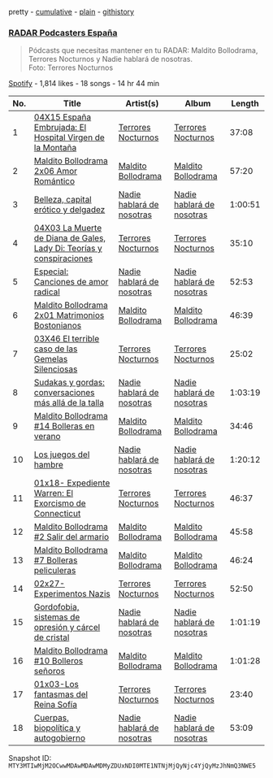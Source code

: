 pretty - [cumulative](/playlists/cumulative/37i9dQZF1DX2WSz2bIXl9B.md) - [plain](/playlists/plain/37i9dQZF1DX2WSz2bIXl9B) - [githistory](https://github.githistory.xyz/mackorone/spotify-playlist-archive/blob/main/playlists/plain/37i9dQZF1DX2WSz2bIXl9B)

### [RADAR Podcasters España](https://open.spotify.com/playlist/37i9dQZF1DX2WSz2bIXl9B)

> Pódcasts que necesitas mantener en tu RADAR: Maldito Bollodrama, Terrores Nocturnos y Nadie hablará de nosotras\. <br/>Foto: Terrores Nocturnos

[Spotify](https://open.spotify.com/user/spotify) - 1,814 likes - 18 songs - 14 hr 44 min

| No. | Title | Artist(s) | Album | Length |
|---|---|---|---|---|
| 1 | [04X15 España Embrujada: El Hospital Virgen de la Montaña](https://open.spotify.com/episode/6l2PKUYZNRVFoPMwhjOYkh) | [Terrores Nocturnos](https://open.spotify.com/show/0RHpp9P5ePbiiUfDrgi5Ld) | [Terrores Nocturnos](https://open.spotify.com/show/0RHpp9P5ePbiiUfDrgi5Ld) | 37:08 |
| 2 | [Maldito Bollodrama 2x06 Amor Romántico](https://open.spotify.com/episode/74TVdztf6xsQSfOg8BaCkz) | [Maldito Bollodrama](https://open.spotify.com/show/3SE2F6pgduJrJL7HR2jqfD) | [Maldito Bollodrama](https://open.spotify.com/show/3SE2F6pgduJrJL7HR2jqfD) | 57:20 |
| 3 | [Belleza, capital erótico y delgadez](https://open.spotify.com/episode/7gOmagij9NVlXjRtRQArfr) | [Nadie hablará de nosotras](https://open.spotify.com/show/18YtE7Ed8UPaTSZpqESG0B) | [Nadie hablará de nosotras](https://open.spotify.com/show/18YtE7Ed8UPaTSZpqESG0B) | 1:00:51 |
| 4 | [04X03 La Muerte de Diana de Gales, Lady Di: Teorías y conspiraciones](https://open.spotify.com/episode/1B0bWga8aMcnBfhfEmW9MB) | [Terrores Nocturnos](https://open.spotify.com/show/0RHpp9P5ePbiiUfDrgi5Ld) | [Terrores Nocturnos](https://open.spotify.com/show/0RHpp9P5ePbiiUfDrgi5Ld) | 35:10 |
| 5 | [Especial: Canciones de amor radical ](https://open.spotify.com/episode/2jw2LWBrR0rFemyGJEN7tL) | [Nadie hablará de nosotras](https://open.spotify.com/show/18YtE7Ed8UPaTSZpqESG0B) | [Nadie hablará de nosotras](https://open.spotify.com/show/18YtE7Ed8UPaTSZpqESG0B) | 52:53 |
| 6 | [Maldito Bollodrama 2x01 Matrimonios Bostonianos](https://open.spotify.com/episode/5kPGBhAC2ut9Y1Lk6Sncj8) | [Maldito Bollodrama](https://open.spotify.com/show/3SE2F6pgduJrJL7HR2jqfD) | [Maldito Bollodrama](https://open.spotify.com/show/3SE2F6pgduJrJL7HR2jqfD) | 46:39 |
| 7 | [03X46 El terrible caso de las Gemelas Silenciosas](https://open.spotify.com/episode/3AyAowoh2WnLECsDr9iktK) | [Terrores Nocturnos](https://open.spotify.com/show/0RHpp9P5ePbiiUfDrgi5Ld) | [Terrores Nocturnos](https://open.spotify.com/show/0RHpp9P5ePbiiUfDrgi5Ld) | 25:02 |
| 8 | [Sudakas y gordas: conversaciones más allá de la talla](https://open.spotify.com/episode/4XOVZf1SUbmNJu6YB9raom) | [Nadie hablará de nosotras](https://open.spotify.com/show/18YtE7Ed8UPaTSZpqESG0B) | [Nadie hablará de nosotras](https://open.spotify.com/show/18YtE7Ed8UPaTSZpqESG0B) | 1:03:19 |
| 9 | [Maldito Bollodrama \#14 Bolleras en verano](https://open.spotify.com/episode/4dwdtkyTC8sJVR2FrukCEo) | [Maldito Bollodrama](https://open.spotify.com/show/3SE2F6pgduJrJL7HR2jqfD) | [Maldito Bollodrama](https://open.spotify.com/show/3SE2F6pgduJrJL7HR2jqfD) | 34:46 |
| 10 | [Los juegos del hambre](https://open.spotify.com/episode/43OBA1itdqvA0y5EEtQULn) | [Nadie hablará de nosotras](https://open.spotify.com/show/18YtE7Ed8UPaTSZpqESG0B) | [Nadie hablará de nosotras](https://open.spotify.com/show/18YtE7Ed8UPaTSZpqESG0B) | 1:20:12 |
| 11 | [01x18\- Expediente Warren: El Exorcismo de Connecticut](https://open.spotify.com/episode/61H2WwxMRKXCmWyJmUUw1m) | [Terrores Nocturnos](https://open.spotify.com/show/0RHpp9P5ePbiiUfDrgi5Ld) | [Terrores Nocturnos](https://open.spotify.com/show/0RHpp9P5ePbiiUfDrgi5Ld) | 46:37 |
| 12 | [Maldito Bollodrama \#2 Salir del armario](https://open.spotify.com/episode/61qtKLC3oe0BlxOTTpasKy) | [Maldito Bollodrama](https://open.spotify.com/show/3SE2F6pgduJrJL7HR2jqfD) | [Maldito Bollodrama](https://open.spotify.com/show/3SE2F6pgduJrJL7HR2jqfD) | 45:58 |
| 13 | [Maldito Bollodrama \#7 Bolleras peliculeras](https://open.spotify.com/episode/3xmzdnKLA5ib94gZ5IQF5p) | [Maldito Bollodrama](https://open.spotify.com/show/3SE2F6pgduJrJL7HR2jqfD) | [Maldito Bollodrama](https://open.spotify.com/show/3SE2F6pgduJrJL7HR2jqfD) | 46:24 |
| 14 | [02x27\-Experimentos Nazis](https://open.spotify.com/episode/5wIrVzCo983QvVc8qqWhEe) | [Terrores Nocturnos](https://open.spotify.com/show/0RHpp9P5ePbiiUfDrgi5Ld) | [Terrores Nocturnos](https://open.spotify.com/show/0RHpp9P5ePbiiUfDrgi5Ld) | 52:50 |
| 15 | [Gordofobia, sistemas de opresión y cárcel de cristal](https://open.spotify.com/episode/4hvJTYhPYD4PjuBNgJRUTS) | [Nadie hablará de nosotras](https://open.spotify.com/show/18YtE7Ed8UPaTSZpqESG0B) | [Nadie hablará de nosotras](https://open.spotify.com/show/18YtE7Ed8UPaTSZpqESG0B) | 1:01:19 |
| 16 | [Maldito Bollodrama \#10 Bolleros señoros](https://open.spotify.com/episode/1MOCATr3iTZGHwegl08hQD) | [Maldito Bollodrama](https://open.spotify.com/show/3SE2F6pgduJrJL7HR2jqfD) | [Maldito Bollodrama](https://open.spotify.com/show/3SE2F6pgduJrJL7HR2jqfD) | 1:01:28 |
| 17 | [01x03\-Los fantasmas del Reina Sofía](https://open.spotify.com/episode/0bDTO8IeiLWlDplgeC99yJ) | [Terrores Nocturnos](https://open.spotify.com/show/0RHpp9P5ePbiiUfDrgi5Ld) | [Terrores Nocturnos](https://open.spotify.com/show/0RHpp9P5ePbiiUfDrgi5Ld) | 23:40 |
| 18 | [Cuerpas, biopolítica y autogobierno](https://open.spotify.com/episode/3Mtoj1XmLinwf8M9fJNTCw) | [Nadie hablará de nosotras](https://open.spotify.com/show/18YtE7Ed8UPaTSZpqESG0B) | [Nadie hablará de nosotras](https://open.spotify.com/show/18YtE7Ed8UPaTSZpqESG0B) | 53:09 |

Snapshot ID: `MTY3MTIwMjM2OCwwMDAwMDAwMDMyZDUxNDI0MTE1NTNjMjQyNjc4YjQyMzJhNmQ3NWE5`
